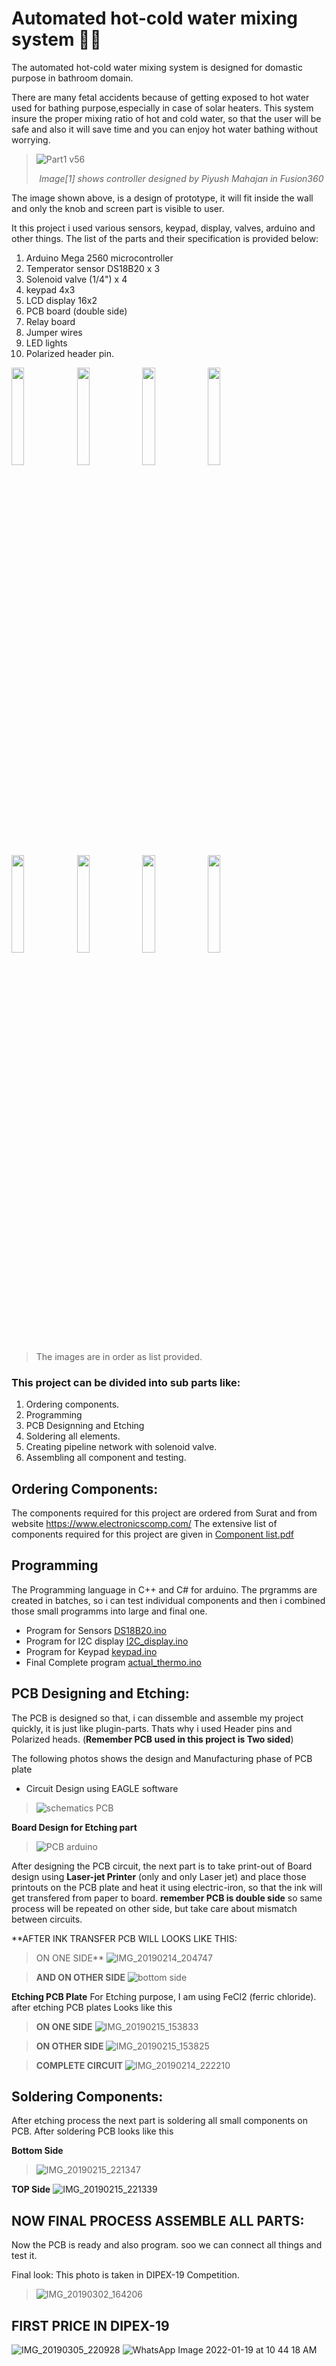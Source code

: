 # Automated hot-cold water mixing system 🚿🛀 


The automated hot-cold water mixing system is designed for domastic purpose in bathroom domain. 

There are many fetal accidents because of getting exposed to hot water used for bathing purpose,especially in case of solar heaters. This system insure the proper mixing ratio of hot and cold water, so that the user will be safe and also it will save time and you can enjoy hot water bathing without worrying.

> ![Part1 v56](https://user-images.githubusercontent.com/71897685/146817378-ad76bb1b-8dac-4e6a-b097-ad9828195dda.jpg)
> <p align = 'center' ><i> Image[1] shows controller designed by Piyush Mahajan in Fusion360 </i></p>

The image shown above, is a design of prototype, it will fit inside the wall and only the knob and screen part is visible to user.

It this project i used various sensors, keypad, display, valves, arduino and other things. The list of the parts and their specification is provided below:
1. Arduino Mega 2560 microcontroller
2. Temperator sensor DS18B20 x 3
3. Solenoid valve (1/4") x 4
4. keypad 4x3
5. LCD display 16x2
6. PCB board (double side)
7. Relay board
8. Jumper wires
9. LED lights
10. Polarized header pin.

<div class = "row" >
  <div class = "column">
    <img width = '20%' src = https://user-images.githubusercontent.com/71897685/150060550-def1eb6b-8ddf-49df-848a-c633910b4d4b.jpg />
    <img width = '20%' src = https://user-images.githubusercontent.com/71897685/150060558-b0050d12-6cf7-49fc-9179-dcebd2293592.jpg />
    <img width = '20%' src = https://user-images.githubusercontent.com/71897685/150060545-810a9deb-b1f7-4454-9226-e63ef6dcc42c.jpeg />
    <img width = '20%' src =https://user-images.githubusercontent.com/71897685/150060552-f7db528e-b274-4d87-ba5f-819542236cbc.png />
  </div>
  <div class = 'column'>
    <img width = '20%' src = https://user-images.githubusercontent.com/71897685/150062816-31675b3a-aff5-475f-9422-11c0912bf194.jpg />
    <img width = '20%' src = https://user-images.githubusercontent.com/71897685/150060542-ea6a34ac-ccbc-41ac-8904-689271a655b7.jpg />
    <img width = '20%' src = https://user-images.githubusercontent.com/71897685/150060534-39bc7213-354f-4d23-a309-adaa182d1dce.jpg />
    <img width = '20%' src = https://user-images.githubusercontent.com/71897685/150060555-9b78771c-b25d-4483-b9d5-3b905c49c910.jpg />
  </div>
 </div>

> The images are in order as list provided.

 
### This project can be divided into sub parts like:
1. Ordering components.
2. Programming
3. PCB Designning and Etching
4. Soldering all elements.
5. Creating pipeline network with solenoid valve.
6. Assembling all component and testing.

## Ordering Components:
The components required for this project are ordered from Surat and from website https://www.electronicscomp.com/
The extensive list of components required for this project are given in [Component list.pdf](https://github.com/piyumaha12/Automated-hot-cold-water-mixing-system/blob/b01df66d3225a2e69d0bdbaa8d460133292a6547/Component%20list.pdf)

## Programming

The Programming language in C++ and C# for arduino. The prgramms are created in batches, so i can test individual components and then i combined those small programms into large and final one. 
- Program for Sensors [DS18B20.ino](https://github.com/piyumaha12/Automated-hot-cold-water-mixing-system/blob/e4a5798c5aa17a2d253fdcf8342bfb3c042deca8/DS18B20.ino)
- Program for I2C display [I2C_display.ino](https://github.com/piyumaha12/Automated-hot-cold-water-mixing-system/blob/e4a5798c5aa17a2d253fdcf8342bfb3c042deca8/I2C_display.ino)
- Program for Keypad [keypad.ino](https://github.com/piyumaha12/Automated-hot-cold-water-mixing-system/blob/e4a5798c5aa17a2d253fdcf8342bfb3c042deca8/keypad.ino)
- Final Complete program [actual_thermo.ino](https://github.com/piyumaha12/Automated-hot-cold-water-mixing-system/blob/e4a5798c5aa17a2d253fdcf8342bfb3c042deca8/actual_thermo.ino)

## PCB Designing and Etching:
The PCB is designed so that, i can dissemble and assemble my project quickly, it is just like plugin-parts. Thats why i used Header pins and Polarized heads. (**Remember PCB used in this project is Two sided**)

The following photos shows the design and Manufacturing phase of PCB plate
- Circuit Design using EAGLE software
> ![schematics PCB](https://user-images.githubusercontent.com/71897685/150065919-75f2de0f-818a-4589-b9f3-0f3659cd4ccf.JPG)

**Board Design for Etching part**

> ![PCB arduino](https://user-images.githubusercontent.com/71897685/150065940-55a07f83-1886-4032-9931-7456b0d3ce27.JPG)

After designing the PCB circuit, the next part is to take print-out of Board design using **Laser-jet Printer** (only and only Laser jet) and place those printouts on the PCB plate and heat it using electric-iron, so that the ink will get transfered from paper to board. **remember PCB is double side** so same process will be repeated on other side, but take care about mismatch between circuits.

**AFTER INK TRANSFER PCB WILL LOOKS LIKE THIS:
> ON ONE SIDE**
> ![IMG_20190214_204747](https://user-images.githubusercontent.com/71897685/150066642-726ea0cc-b40d-4c54-9365-d2f505bf5c92.jpg)

> **AND ON OTHER SIDE**
> ![bottom side](https://user-images.githubusercontent.com/71897685/150066916-58ee8f5a-7777-4cba-8fed-0eae0fe2f9fe.png)

**Etching PCB Plate**
For Etching purpose, I am using FeCl2 (ferric chloride). after etching PCB plates Looks like this

> **ON ONE SIDE**
> ![IMG_20190215_153833](https://user-images.githubusercontent.com/71897685/150067396-b693f710-f80a-4e19-9f7d-4b315e8d557b.jpg)

> **ON OTHER SIDE**
> ![IMG_20190215_153825](https://user-images.githubusercontent.com/71897685/150067435-1ae4cfa7-aaf0-4274-986a-c3cb463c13a4.jpg)

> **COMPLETE CIRCUIT**
> ![IMG_20190214_222210](https://user-images.githubusercontent.com/71897685/150067475-ee9f2a1c-2ff4-4cc1-8ffc-0ac1582ab34e.jpg)


## Soldering Components:
After etching process the next part is soldering all small components on PCB. After soldering PCB looks like this

**Bottom Side**
>![IMG_20190215_221347](https://user-images.githubusercontent.com/71897685/150067670-32be80c2-5391-4714-ac9f-74b6571daa7d.jpg)


**TOP Side**
![IMG_20190215_221339](https://user-images.githubusercontent.com/71897685/150067686-e8a0dcb3-53eb-4c88-8a6f-6eef75c90187.jpg)

## NOW FINAL PROCESS ASSEMBLE ALL PARTS:

Now the PCB is ready and also program. soo we can connect all things and test it.

Final look: This photo is taken in DIPEX-19 Competition. 
>![IMG_20190302_164206](https://user-images.githubusercontent.com/71897685/150067994-a2339279-f32c-4356-b672-1b2943bce071.jpg)


## FIRST PRICE IN DIPEX-19

![IMG_20190305_220928](https://user-images.githubusercontent.com/71897685/150068220-812922c0-62ed-47cf-8615-6a03f16ef54b.jpg)
![WhatsApp Image 2022-01-19 at 10 44 18 AM](https://user-images.githubusercontent.com/71897685/150075409-15537c39-0a1f-44c6-bb7d-21227f46e29a.jpeg)

